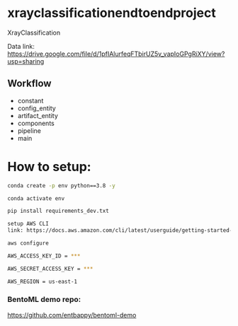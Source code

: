 # xrayclassificationendtoendproject


XrayClassification

Data link: https://drive.google.com/file/d/1pfIAlurfeqFTbirUZ5v_vapIoGPgRiXY/view?usp=sharing


## Workflow

- constant
- config_entity
- artifact_entity
- components
- pipeline
- main


# How to setup:

```bash
conda create -p env python==3.8 -y
```

```bash
conda activate env
```

```bash
pip install requirements_dev.txt
```

```bash
setup AWS CLI
link: https://docs.aws.amazon.com/cli/latest/userguide/getting-started-install.html
```
```bash
aws configure
```

```bash
AWS_ACCESS_KEY_ID = ***

AWS_SECRET_ACCESS_KEY = ***

AWS_REGION = us-east-1
```

### BentoML demo repo:
https://github.com/entbappy/bentoml-demo